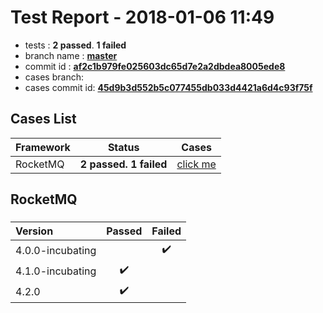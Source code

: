 # Test Report - 2018-01-06 11:49

- tests  : **2 passed**. **1 failed**
- branch name : **[master](https://github.com/apache/incubator-skywalking/tree/master)**
- commit id : **[af2c1b979fe025603dc65d7e2a2dbdea8005ede8](https://github.com/apache/incubator-skywalking/commit/af2c1b979fe025603dc65d7e2a2dbdea8005ede8)**
- cases branch: **[](https://github.com/SkywalkingTest/skywalking-autotest-scenarios/tree/)**
- cases commit id: **[45d9b3d552b5c077455db033d4421a6d4c93f75f](https://github.com/SkywalkingTest/skywalking-autotest-scenarios/commit/45d9b3d552b5c077455db033d4421a6d4c93f75f)**

## Cases List

| Framework | Status | Cases|
|:-----|:-----:|:-----:|
|RocketMQ| **2 passed. 1 failed**| [click me](#rocketmq) |

## RocketMQ

### 
|  Version     | Passed | Failed|
|:------------- |:-------:|:-----:|
| 4.0.0-incubating  | |:heavy_check_mark:|
| 4.1.0-incubating  | :heavy_check_mark:||
| 4.2.0  | :heavy_check_mark:||

